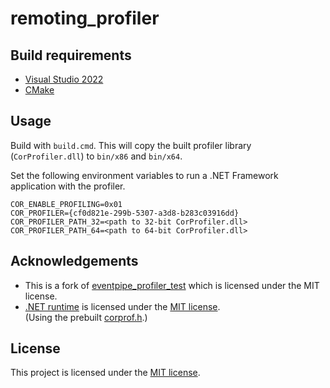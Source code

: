 # remoting_profiler

## Build requirements
* [Visual Studio 2022](https://visualstudio.microsoft.com/vs/)
* [CMake](https://cmake.org/download/)

## Usage
Build with `build.cmd`. This will copy the built profiler library (`CorProfiler.dll`) to `bin/x86` and `bin/x64`.

Set the following environment variables to run a .NET Framework application with the profiler.
```
COR_ENABLE_PROFILING=0x01
COR_PROFILER={cf0d821e-299b-5307-a3d8-b283c03916dd}
COR_PROFILER_PATH_32=<path to 32-bit CorProfiler.dll>
COR_PROFILER_PATH_64=<path to 64-bit CorProfiler.dll>
```

## Acknowledgements
* This is a fork of [eventpipe_profiler_test](https://github.com/davmason/eventpipe_profiler_test) which is licensed under the MIT license.
* [.NET runtime](https://github.com/dotnet/runtime) is licensed under the [MIT license](https://github.com/dotnet/runtime/blob/main/LICENSE.TXT).<br>(Using the prebuilt [corprof.h](src/corprof.h).)

## License
This project is licensed under the [MIT license](LICENSE.txt).
